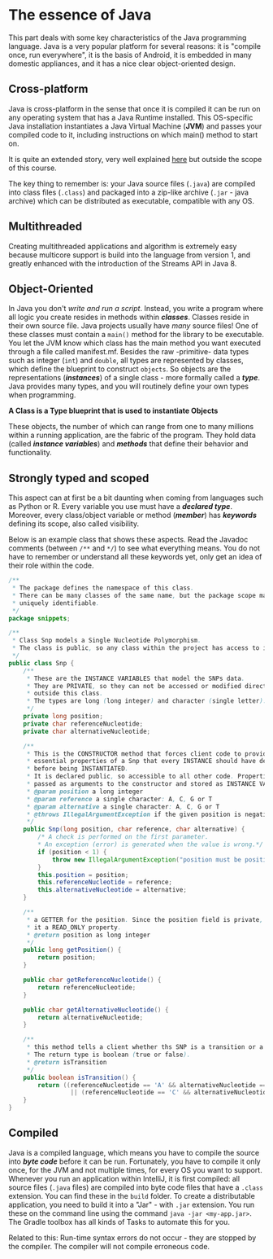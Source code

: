 # The essence of Java

This part deals with some key characteristics of the Java programming language. Java is a very popular platform for several reasons: it is "compile once, run everywhere", it is the basis of Android, it is embedded in many domestic appliances, and it has a nice clear object-oriented design.

## Cross-platform

Java is cross-platform in the sense that once it is compiled it can be run on any operating system that has a Java Runtime installed. This OS-specific Java installation instantiates a Java Virtual Machine (**JVM**) and passes your compiled code to it, including instructions on which main() method to start on.

It is quite an extended story, very well explained [here](https://javapapers.com/core-java/differentiate-jvm-jre-jdk-jit/) but outside the scope of this course.

The key thing to remember is: your Java source files (`.java`) are compiled into class files (`.class`) and packaged into a zip-like archive (`.jar` - java archive) which can be distributed as executable, compatible with any OS. 

## Multithreaded

Creating multithreaded applications and algorithm is extremely easy because multicore support is build into the language from version 1, and greatly enhanced with the introduction of the Streams API in Java 8.

## Object-Oriented

In Java you don't _write and run a script_. Instead, you write a program where all logic you create resides in methods within **_classes_**. Classes reside in their own source file. Java projects usually have _many_ source files! One of these classes must contain a `main()` method for the library to be executable. You let the JVM know which class has the main method you want executed through a file called manifest.mf.
Besides the raw -primitive- data types such as integer (`int`) and `double`, all types are represented by classes, which define the blueprint to construct `objects`. So objects are the representations (**_instances_**) of a single class - more formally called a **_type_**. Java provides many types, and you will routinely define your own types when programming.

**A Class is a Type blueprint that is used to instantiate Objects**

These objects, the number of which can range from one to many millions within a running application, are the fabric of the program. They hold data (called **_instance variables_**) and **_methods_** that define their behavior and functionality. 
 
## Strongly typed and scoped

This aspect can at first be a bit daunting when coming from languages such as Python or R. Every variable you use must have a **_declared type_**. Moreover, every class/object variable or method (**_member_**) has **_keywords_** defining its scope, also called visibility. 

Below is an example class that shows these aspects. Read the Javadoc comments (between `/**` and `*/`) to see what everything means. You do not have to remember or understand all these keywords yet, only get an idea of their role within the code.

```java
/**
 * The package defines the namespace of this class. 
 * There can be many classes of the same name, but the package scope makes them 
 * uniquely identifiable.
 */
package snippets;

/**
 * Class Snp models a Single Nucleotide Polymorphism.
 * The class is public, so any class within the project has access to it.
 */
public class Snp {
    /**
     * These are the INSTANCE VARIABLES that model the SNPs data.
     * They are PRIVATE, so they can not be accessed or modified directly from
     * outside this class.
     * The types are long (long integer) and character (single letter).
     */
    private long position;
    private char referenceNucleotide;
    private char alternativeNucleotide;

    /**
     * This is the CONSTRUCTOR method that forces client code to provide the three
     * essential properties of a Snp that every INSTANCE should have defined 
     * before being INSTANTIATED.
     * It is declared public, so accessible to all other code. Properties are
     * passed as arguments to the constructor and stored as INSTANCE VARIABLES.
     * @param position a long integer
     * @param reference a single character: A, C, G or T
     * @param alternative a single character: A, C, G or T
     * @throws IllegalArgumentException if the given position is negative
     */
    public Snp(long position, char reference, char alternative) {
        /* A check is performed on the first parameter.
        * An exception (error) is generated when the value is wrong.*/
        if (position < 1) {
            throw new IllegalArgumentException("position must be positive");
        }
        this.position = position;
        this.referenceNucleotide = reference;
        this.alternativeNucleotide = alternative;
    }

    /**
     * a GETTER for the position. Since the position field is private, this makes
     * it a READ_ONLY property.
     * @return position as long integer
     */
    public long getPosition() {
        return position;
    }

    public char getReferenceNucleotide() {
        return referenceNucleotide;
    }

    public char getAlternativeNucleotide() {
        return alternativeNucleotide;
    }

    /**
     * this method tells a client whether ths SNP is a transition or a transversion.
     * The return type is boolean (true or false).
     * @return isTransition
     */
    public boolean isTransition() {
        return ((referenceNucleotide == 'A' && alternativeNucleotide == 'G') 
                 || (referenceNucleotide == 'C' && alternativeNucleotide == 'T'));
    }
}
```

## Compiled

Java is a compiled language, which means you have to compile the source into **_byte code_** before it can be run. Fortunately, you have to compile it only once, for the JVM and not multiple times, for every OS you want to support.
Whenever you run an application within IntelliJ, it is first compiled: all source files (`.java` files) are compiled into byte code files that have a `.class` extension. You can find these in the `build` folder. To create a distributable application, you need to build it into a "Jar" - with `.jar` extension. You run these on the command line using the 
command `java -jar <my-app.jar>`. The Gradle toolbox has all kinds of Tasks to automate this for you. 

Related to this: Run-time syntax errors do not occur - they are stopped by the compiler. The compiler will not compile erroneous code.


